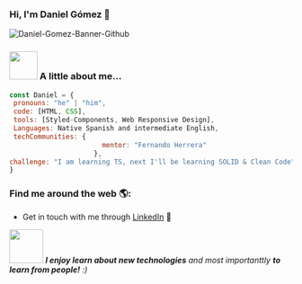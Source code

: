  
 ### Hi, I'm Daniel Gómez  👋
![Daniel-Gomez-Banner-Github](https://github.com/DanielGomezIH/DanielGomezIH/assets/127032062/0bc3f7f8-9a7f-485b-a8ca-6c1560aab501)

 ### <img src="https://media2.giphy.com/media/dNbYAgjq4Y1HHgvSCH/giphy.gif" width="50"> A little about me...

 ```javascript
const Daniel = {
  pronouns: "he" | "him",
  code: [HTML, CSS],
  tools: [Styled-Components, Web Responsive Design],
  Languages: Native Spanish and intermediate English,
  techCommunities: {
                        mentor: "Fernando Herrera"
                      },
 challenge: "I am learning TS, next I'll be learning SOLID & Clean Code"
}
```
### Find me around the web 🌎:
- Get in touch with me through <a href="https://www.linkedin.com/in/gomezdanielivan/">LinkedIn</a> 💼


<img src="https://media0.giphy.com/media/Eorh7nNnUp8YIkUghO/giphy.gif" width="60"> <em><b>I enjoy learn about new technologies</b> and most importanttly <b>to learn from people!</b> :)</em>



